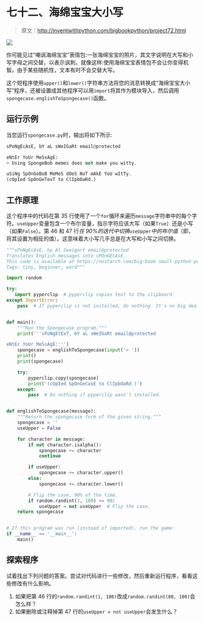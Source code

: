 # 七十二、海绵宝宝大小写

> 原文：<http://inventwithpython.com/bigbookpython/project72.html>

![](img/9d995d63aaead72cad01120081eb8f75.png)

你可能见过“嘲讽海绵宝宝”表情包:一张海绵宝宝的照片，其文字说明在大写和小写字母之间交替，以表示讽刺，就像这样:使用海绵宝宝表情包不会让你变得机智。由于某些随机性，文本有时不会交替大写。

这个短程序使用`upper()`和`lower()`字符串方法将您的消息转换成“海绵宝宝大小写”程序，还被设置成其他程序可以用`import`将其作为模块导入，然后调用`spongecase.englishToSpongecase()`函数。

## 运行示例

当您运行`spongecase.py`时，输出将如下所示:

```py
sPoNgEcAsE, bY aL sWeIGaRt email@protected

eNtEr YoUr MeSsAgE:
> Using SpongeBob memes does not make you witty.

uSiNg SpOnGeBoB MeMeS dOeS NoT mAkE YoU wItTy.
(cOpIed SpOnGeTexT to ClIpbOaRd.)
```

## 工作原理

这个程序中的代码在第 35 行使用了一个`for`循环来遍历`message`字符串中的每个字符。`useUpper`变量包含一个布尔变量，指示字符应该大写（如果`True`）还是小写（如果`False`）。第 46 和 47 行*在 90%的迭代中切换`useUpper`中的布尔值*（即，将其设置为相反的值）。这意味着大小写几乎总是在大写和小写之间切换。

```py
"""sPoNgEcAsE, by Al Sweigart email@protected
Translates English messages into sPOnGEcAsE.
This code is available at https://nostarch.com/big-book-small-python-programming
Tags: tiny, beginner, word"""

import random

try:
   import pyperclip  # pyperclip copies text to the clipboard.
except ImportError:
    pass  # If pyperclip is not installed, do nothing. It's no big deal.


def main():
    """Run the Spongecase program."""
    print('''sPoNgEtExT, bY aL sWeIGaRt email@protected

eNtEr YoUr MeSsAgE:''')
    spongecase = englishToSpongecase(input('> '))
    print()
    print(spongecase)

    try:
        pyperclip.copy(spongecase)
        print('(cOpIed SpOnGeCasE to ClIpbOaRd.)')
    except:
        pass  # Do nothing if pyperclip wasn't installed.


def englishToSpongecase(message):
    """Return the spongecase form of the given string."""
    spongecase = ''
    useUpper = False

    for character in message:
        if not character.isalpha():
            spongecase += character
            continue

        if useUpper:
            spongecase += character.upper()
        else:
            spongecase += character.lower()

        # Flip the case, 90% of the time.
        if random.randint(1, 100) <= 90:
            useUpper = not useUpper  # Flip the case.
    return spongecase


# If this program was run (instead of imported), run the game:
if __name__ == '__main__':
    main() 
```

## 探索程序

试着找出下列问题的答案。尝试对代码进行一些修改，然后重新运行程序，看看这些修改有什么影响。

1.  如果把第 46 行的`random.randint(1, 100)`改成`random.randint(80, 100)`会怎么样？
2.  如果删除或注释掉第 47 行的`useUpper = not useUpper`会发生什么？